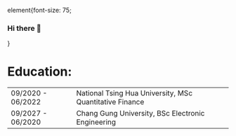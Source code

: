 element{font-size: 75;
### Hi there 👋
}


<!--
**KenChiang1997/KenChiang1997** is a ✨ _special_ ✨ repository because its `README.md` (this file) appears on your GitHub profile.

- 🔭 I’m currently working on ...
- 🌱 I’m currently learning ...
- 👯 I’m looking to collaborate on ...
- 🤔 I’m looking for help with ...
- 💬 Ask me about ...
- 📫 How to reach me: ...
- 😄 Pronouns: ...
- ⚡ Fun fact: ...
-->

# Education:
|   |   |
|---|---|
| 09/2020 - 06/2022 | National Tsing Hua University, MSc Quantitative Finance |
| 09/2027 - 06/2020 | Chang Gung University, BSc Electronic Engineering |
